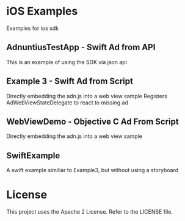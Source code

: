 # iOS Examples

Examples for ios sdk

## AdnuntiusTestApp - Swift Ad from API

This is an example of using the SDK via json api

## Example 3 - Swift Ad from Script

Directly embedding the adn.js into a web view sample
Registers AdWebViewStateDelegate to react to missing ad

## WebViewDemo - Objective C Ad From Script

Directly embedding the adn.js into a web view sample

## SwiftExample

A swift example similiar to Example3, but without using a storyboard

# License

This project uses the Apache 2 License.  Refer to the LICENSE file.

